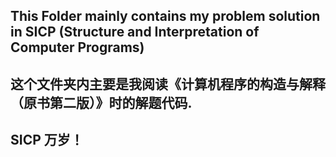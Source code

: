 ## This Folder mainly contains my problem solution in SICP (Structure and Interpretation of Computer Programs)

## 这个文件夹内主要是我阅读《计算机程序的构造与解释（原书第二版）》时的解题代码.

## SICP 万岁！
